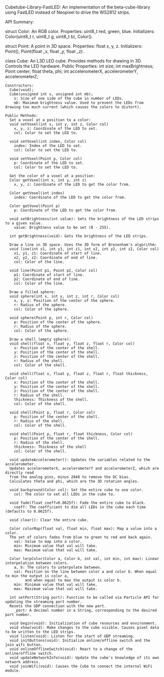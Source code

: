 Cubetube-Library-FastLED: An implementation of the beta-cube-library using FastLED instead of Neopixel to drive the WS2812 strips.

API Summary:

struct Color: An RGB color.
  Properties: uint8_t red, green, blue.
  Initializers:  
    Color(uint8_t r, uint8_t g, uint8_t b),
    Color().

struct Point: A point in 3D space.
  Properties: float x, y, z.
  Initializers:  
    Point(),
    Point(float _x, float _y, float _z).

class Cube: An L3D LED cube. Provides methods for drawing in 3D. Controls the LED hardware.
    Public Properties:
      int size;
      int maxBrightness;
      Point center;
      float theta, phi;
      int accelerometerX, accelerometerY, accelerometerZ;

    Constructors:
      Cube(void);
      Cube(unsigned int s, unsigned int mb);
        s: Size of one side of the cube in number of LEDs.
        mb: Maximum brightness value. Used to prevent the LEDs from drawing too much current (which causes the colors to distort).

    Public Methods:
      Set a voxel at a position to a color:
      void setVoxel(int x, int y, int z, Color col)
        x, y, z: Coordinate of the LED to set.
        col: Color to set the LED to.
      
      void setVoxel(int index, Color col)
        index: Index of the LED to set.
        col: Color to set the LED to.
      
      void setVoxel(Point p, Color col)
        p: Coordinate of the LED to set.
        col: Color to set the LED to.
      
      Get the color of a voxel at a position:
      Color getVoxel(int x, int y, int z)
        x, y, z: Coordinate of the LED to get the color from.
      
      Color getVoxel(int index)
        index: Coordinate of the LED to get the color from.
      
      Color getVoxel(Point p)
        p: Coordinate of the LED to get the color from.

      void setBrightness(int value): Sets the brightness of the LED strips to a given value.
        value: Brightness value to be set (0 - 255).
      
      int getBrightness(void): Gets the brightness of the LED strips.
      
      Draw a line in 3D space. Uses the 3D form of Bresenham's algorithm:
      void line(int x1, int y1, int z1, int x2, int y2, int z2, Color col)
        x1, y1, z1: Coordinate of start of line.
        x2, y2, z2: Coordinate of end of line.
        col: Color of the line.      
      
      void line(Point p1, Point p2, Color col)
        p1: Coordinate of start of line.
        p2: Coordinate of end of line.
        col: Color of the line.
      
      Draw a filled sphere:
      void sphere(int x, int y, int z, int r, Color col)
        x, y, z: Position of the center of the sphere.
        r: Radius of the sphere.
        col: Color of the sphere.      
      
      void sphere(Point p, int r, Color col)
        p: Position of the center of the sphere.
        r: Radius of the sphere.
        col: Color of the sphere.
      
      Draw a shell (empty sphere):
      void shell(float x, float y, float z, float r, Color col)
        x: Position of the center of the shell.
        y: Position of the center of the shell.
        z: Position of the center of the shell.
        r: Radius of the shell.
        col: Color of the shell.
      
      void shell(float x, float y, float z, float r, float thickness, Color col)
        x: Position of the center of the shell.
        y: Position of the center of the shell.
        z: Position of the center of the shell.
        r: Radius of the shell.
        thickness: Thickness of the shell.
        col: Color of the shell.
      
      void shell(Point p, float r, Color col)
        p: Position of the center of the shell.
        r: Radius of the shell.
        col: Color of the shell.
      
      void shell(Point p, float r, float thickness, Color col)
        p: Position of the center of the shell.
        r: Radius of the shell.
        thickness: Thickness of the shell
        col: Color of the shell.
      
      void updateAccelerometer(): Updates the variables related to the accelerometer. 
      Updates accelerometerX, accelerometerY and accelerometerZ, which are directly read 
      from the analog pins, minus 2048 to remove the DC bias.
      Calculates theta and phi, which are the 3D rotation angles.
      
      void background(Color col): Set the entire cube to one color.
        col: The color to set all LEDs in the cube to.
      
      void fade(float coeff=0.0625f): Fade the entire cube to black.
        coeff: The coefficient to dim all LEDs in the cube each time (defaults to 0.0625f).
      
      void clear(): Clear the entire cube.
      
      Color colorMap(float val, float min, float max): Map a value into a color.
      The set of colors fades from blue to green to red and back again.
        val: Value to map into a color.
        min: Minimum value that val will take.
        max: Maximum value that val will take.

      Color lerpColor(Color a, Color b, int val, int min, int max): Linear interpolation between colors.
        a, b: The colors to interpolate between.
        val: Position on the line between color a and color b. When equal to min the output is color a,
             and when equal to max the output is color b.
        min: Minimum value that val will take.
        max: Maximum value that val will take.
      
      int setPort(String port): Function to be called via Particle API for updating the streaming port number.
      Resets the UDP connection with the new port.
        _port: A decimal number in a String, corresponding to the desired port number.
        
      void begin(void): Initialization of cube resources and environment.
      void show(void): Make changes to the cube visible. Causes pixel data to be written to the LED strips.
      void listen(void): Listen for the start of UDP streaming.
      void initButtons(void): Initialize online/offline switch and the join wifi button.
      void onlineOfflineSwitch(void): React to a change of the online/offline switch.
      void updateNetworkInfo(void): Update the cube's knowledge of its own network address.
      void joinWifi(void): Causes the Cube to connect the internal WiFi module.
